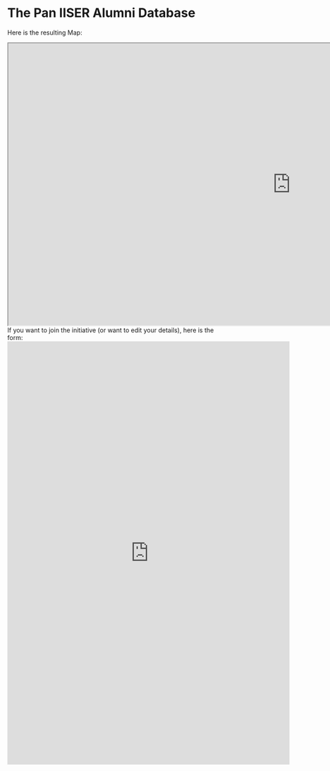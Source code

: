 # The Pan IISER Alumni Database

Here is the resulting Map:  

<div align="center">
<iframe src="https://www.google.com/maps/d/u/0/embed?mid=1Hrc_uk626nrvlIpqq2k4IRSQ8jXLIhs&ehbc=2E312F&noprof=1" width="1280" height="640"></iframe>
</div>
If you want to join the initiative (or want to edit your details), here is the form:

<iframe src="https://docs.google.com/forms/d/e/1FAIpQLSfVVzIJt8Qef3BOWiPEWf0aGRMFrCuY7GwRZUMUXaE5XCNACw/viewform?embedded=true" width="640" height="960" frameborder="0" marginheight="0" marginwidth="0">Loading…</iframe>